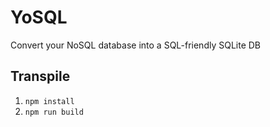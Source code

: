 # YoSQL
Convert your NoSQL database into a SQL-friendly SQLite DB

## Transpile
1. `npm install`
1. `npm run build`
